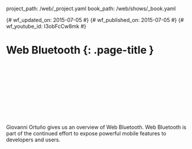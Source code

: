 project_path: /web/_project.yaml book_path: /web/shows/_book.yaml

{# wf_updated_on: 2015-07-05 #} {# wf_published_on: 2015-07-05 #} {# wf_youtube_id: I3obFcCw8mk #}

# Web Bluetooth {: .page-title }

<div class="video-wrapper">
  <iframe class="devsite-embedded-youtube-video" data-video-id="I3obFcCw8mk"
          data-autohide="1" data-showinfo="0" frameborder="0" allowfullscreen>
  </iframe>
</div>

Giovanni Ortuño gives us an overview of Web Bluetooth. Web Bluetooth is part of the continued effort to expose powerful mobile features to developers and users.